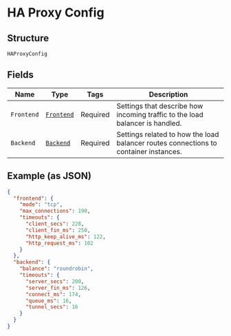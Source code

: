 
# HA Proxy Config

## Structure

`HAProxyConfig`

## Fields

| Name | Type | Tags | Description |
|  --- | --- | --- | --- |
| `Frontend` | [`Frontend`](../../doc/models/frontend.md) | Required | Settings that describe how incoming traffic to the load balancer is handled. |
| `Backend` | [`Backend`](../../doc/models/backend.md) | Required | Settings related to how the load balancer routes connections to container instances. |

## Example (as JSON)

```json
{
  "frontend": {
    "mode": "tcp",
    "max_connections": 190,
    "timeouts": {
      "client_secs": 228,
      "client_fin_ms": 250,
      "http_keep_alive_ms": 122,
      "http_request_ms": 102
    }
  },
  "backend": {
    "balance": "roundrobin",
    "timeouts": {
      "server_secs": 200,
      "server_fin_ms": 126,
      "connect_ms": 174,
      "queue_ms": 16,
      "tunnel_secs": 16
    }
  }
}
```

